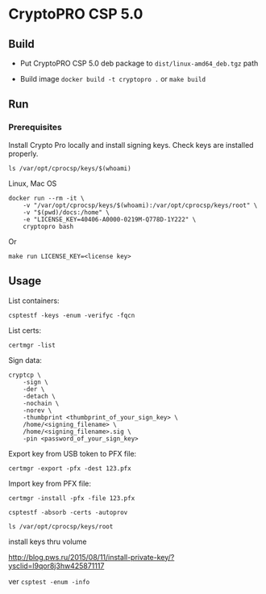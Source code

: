 # CryptoPRO CSP 5.0

## Build

- Put CryptoPRO CSP 5.0 deb package to `dist/linux-amd64_deb.tgz` path

- Build image `docker build -t cryptopro .` or `make build`

## Run
### Prerequisites
Install Crypto Pro locally and install signing keys.
Check keys are installed properly.
```
ls /var/opt/cprocsp/keys/$(whoami)
```

Linux, Mac OS
```
docker run --rm -it \
    -v "/var/opt/cprocsp/keys/$(whoami):/var/opt/cprocsp/keys/root" \
    -v "$(pwd)/docs:/home" \
    -e "LICENSE_KEY=40406-A0000-0219M-Q778D-1Y222" \
    cryptopro bash
```

Or

`make run LICENSE_KEY=<license key>`
## Usage

List containers:

`csptestf -keys -enum -verifyc -fqcn`

List certs:

`certmgr -list`

Sign data:

```
cryptcp \
    -sign \
    -der \
    -detach \
    -nochain \
    -norev \
    -thumbprint <thumbprint_of_your_sign_key> \
    /home/<signing_filename> \
    /home/<signing_filename>.sig \
    -pin <password_of_your_sign_key>
```

Export key from USB token to PFX file:

`certmgr -export -pfx -dest 123.pfx`

Import key from PFX file:

`certmgr -install -pfx -file 123.pfx`

`csptestf -absorb -certs -autoprov`

`ls /var/opt/cprocsp/keys/root`

install keys thru volume

http://blog.pws.ru/2015/08/11/install-private-key/?ysclid=l9qor8j3hw425871117

ver
`csptest -enum -info`